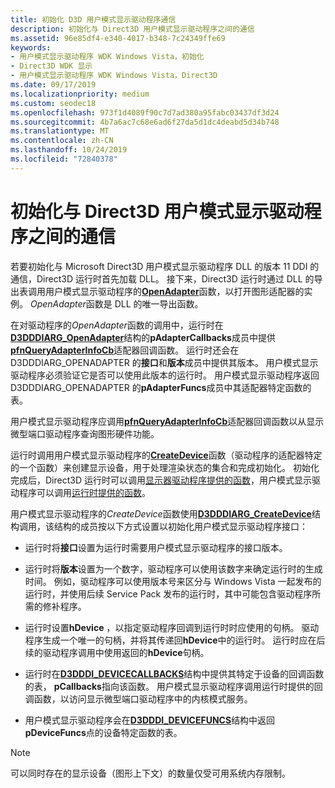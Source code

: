 ```yaml
---
title: 初始化 D3D 用户模式显示驱动程序通信
description: 初始化与 Direct3D 用户模式显示驱动程序之间的通信
ms.assetid: 96e85df4-e340-4017-b348-7c24349ffe69
keywords:
- 用户模式显示驱动程序 WDK Windows Vista，初始化
- Direct3D WDK 显示
- 用户模式显示驱动程序 WDK Windows Vista，Direct3D
ms.date: 09/17/2019
ms.localizationpriority: medium
ms.custom: seodec18
ms.openlocfilehash: 973f1d4089f90c7d7ad380a95fabc03437df3d24
ms.sourcegitcommit: 4b7a6ac7c68e6ad6f27da5d1dc4deabd5d34b748
ms.translationtype: MT
ms.contentlocale: zh-CN
ms.lasthandoff: 10/24/2019
ms.locfileid: "72840378"
---
```

# <a name="initializing-communication-with-the-direct3d-user-mode-display-driver"></a>初始化与 Direct3D 用户模式显示驱动程序之间的通信

若要初始化与 Microsoft Direct3D 用户模式显示驱动程序 DLL 的版本 11 DDI 的通信，Direct3D 运行时首先加载 DLL。 接下来，Direct3D 运行时通过 DLL 的导出表调用用户模式显示驱动程序的[**OpenAdapter**](https://docs.microsoft.com/windows-hardware/drivers/ddi/d3dumddi/nc-d3dumddi-pfnd3dddi_openadapter)函数，以打开图形适配器的实例。 *OpenAdapter*函数是 DLL 的唯一导出函数。

在对驱动程序的*OpenAdapter*函数的调用中，运行时在[**D3DDDIARG\_OpenAdapter**](https://docs.microsoft.com/windows-hardware/drivers/ddi/d3dumddi/ns-d3dumddi-_d3dddiarg_openadapter)结构的**pAdapterCallbacks**成员中提供[**pfnQueryAdapterInfoCb**](https://docs.microsoft.com/windows-hardware/drivers/ddi/d3dumddi/nc-d3dumddi-pfnd3dddi_queryadapterinfocb)适配器回调函数。 运行时还会在 D3DDDIARG\_OPENADAPTER 的**接口**和**版本**成员中提供其版本。 用户模式显示驱动程序必须验证它是否可以使用此版本的运行时。 用户模式显示驱动程序返回 D3DDDIARG_OPENADAPTER 的**pAdapterFuncs**成员中其适配器特定函数的表。

用户模式显示驱动程序应调用[**pfnQueryAdapterInfoCb**](https://docs.microsoft.com/windows-hardware/drivers/ddi/d3dumddi/nc-d3dumddi-pfnd3dddi_queryadapterinfocb)适配器回调函数以从显示微型端口驱动程序查询图形硬件功能。

运行时调用用户模式显示驱动程序的[**CreateDevice**](https://docs.microsoft.com/windows-hardware/drivers/ddi/d3dumddi/nc-d3dumddi-pfnd3dddi_createdevice)函数（驱动程序的适配器特定的一个函数）来创建显示设备，用于处理渲染状态的集合和完成初始化。 初始化完成后，Direct3D 运行时可以调用[显示器驱动程序提供的函数](https://docs.microsoft.com/windows-hardware/drivers/ddi/index)，用户模式显示驱动程序可以调用[运行时提供的函数](https://docs.microsoft.com/windows-hardware/drivers/ddi/index)。

用户模式显示驱动程序的*CreateDevice*函数使用[**D3DDDIARG\_CreateDevice**](https://docs.microsoft.com/windows-hardware/drivers/ddi/d3dumddi/ns-d3dumddi-_d3dddiarg_createdevice)结构调用，该结构的成员按以下方式设置以初始化用户模式显示驱动程序接口：

- 运行时将**接口**设置为运行时需要用户模式显示驱动程序的接口版本。

- 运行时将**版本**设置为一个数字，驱动程序可以使用该数字来确定运行时的生成时间。 例如，驱动程序可以使用版本号来区分与 Windows Vista 一起发布的运行时，并使用后续 Service Pack 发布的运行时，其中可能包含驱动程序所需的修补程序。

- 运行时设置**hDevice** ，以指定驱动程序回调到运行时时应使用的句柄。 驱动程序生成一个唯一的句柄，并将其传递回**hDevice**中的运行时。 运行时应在后续的驱动程序调用中使用返回的**hDevice**句柄。

- 运行时在[**D3DDDI_DEVICECALLBACKS**](https://docs.microsoft.com/windows-hardware/drivers/ddi/d3dumddi/ns-d3dumddi-_d3dddi_devicecallbacks)结构中提供其特定于设备的回调函数的表， **pCallbacks**指向该函数。 用户模式显示驱动程序调用运行时提供的回调函数，以访问显示微型端口驱动程序中的内核模式服务。

- 用户模式显示驱动程序会在[**D3DDDI\_DEVICEFUNCS**](https://docs.microsoft.com/windows-hardware/drivers/ddi/d3dumddi/ns-d3dumddi-_d3dddi_devicefuncs)结构中返回**pDeviceFuncs**点的设备特定函数的表。

> [!NOTE]
> 可以同时存在的显示设备（图形上下文）的数量仅受可用系统内存限制。
